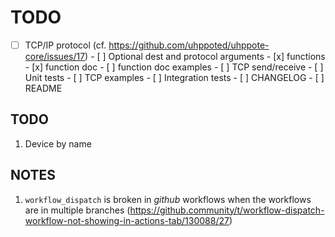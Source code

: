 # TODO

- [ ] TCP/IP protocol (cf. https://github.com/uhppoted/uhppote-core/issues/17)
      - [ ] Optional dest and protocol arguments
            - [x] functions
            - [x] function doc
            - [ ] function doc examples
      - [ ] TCP send/receive
      - [ ] Unit tests
      - [ ] TCP examples
      - [ ] Integration tests
      - [ ] CHANGELOG
      - [ ] README

## TODO

1. Device by name

## NOTES

1. `workflow_dispatch` is broken in _github_ workflows when the workflows are in multiple
    branches (https://github.community/t/workflow-dispatch-workflow-not-showing-in-actions-tab/130088/27)
